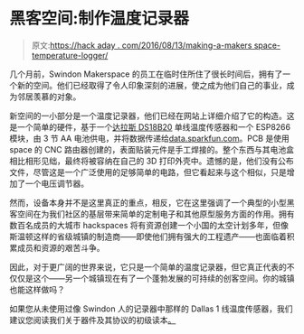 # 黑客空间:制作温度记录器

> 原文:[https://hack aday . com/2016/08/13/making-a-makers space-temperature-logger/](https://hackaday.com/2016/08/13/making-a-makerspace-temperature-logger/)

几个月前，Swindon Makerspace 的员工在临时住所住了很长时间后，拥有了一个新的空间。他们已经取得了令人印象深刻的进展，使之成为他们自己的事业，成为邻居羡慕的对象。

新空间的一小部分是一个温度记录器，他们已经在网站上详细介绍了它的构造。这是一个简单的硬件，基于一个[达拉斯 DS18B20](https://www.maximintegrated.com/en/products/analog/sensors-and-sensor-interface/DS18B20.html) 单线温度传感器和一个 ESP8266 模块，由 3 节 AA 电池供电，并将数据传递给[data.sparkfun.com](https://data.sparkfun.com/)。PCB 是使用 space 的 CNC 路由器创建的，表面贴装元件是手工焊接的。整个东西与其电池盒相比相形见绌，最终将被容纳在自己的 3D 打印外壳中。遗憾的是，他们没有公布文件，尽管这是一个广泛使用的足够简单的电路，但它看起来与这个相似，只是增加了一个电压调节器。

然而，设备本身并不是这里真正的重点，相反，它在这里强调了一个典型的小型黑客空间在为我们社区的基层带来简单的定制电子和其他原型服务方面的作用。拥有数百名成员的大城市 hackspaces 将有资源创建一个小国的太空计划多年，但像斯温顿这样的省级城镇的制造商——即使他们拥有强大的工程遗产——也面临着积累成员和资源的艰苦斗争。

因此，对于更广阔的世界来说，它只是一个简单的温度记录器，但它真正代表的不仅仅是这个——另一个城镇现在有了一个蓬勃发展的可持续的创客空间。你的城镇也能这样做吗？

如果您从未使用过像 Swindon 人的记录器中那样的 Dallas 1 线温度传感器，我们建议您阅读我们关于器件及其协议的初级读本[。](https://hackaday.com/2008/12/10/parts-1-wire-temperature-sensor-ds1822/)